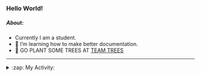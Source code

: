 ### Hello World!

##### About:
- Currently I am a student.
- 🌱 I’m learning how to make better documentation.
- 🌱 GO PLANT SOME TREES AT [TEAM TREES](https://teamtrees.org/)

---
<details>
  <summary>:zap: My Activity:</summary>
  
<!--START_SECTION:waka-->
![Code Time](http://img.shields.io/badge/Code%20Time-1%2C113%20hrs%2033%20mins-blue)

**I'm a Night 🦉** 

```text
🌞 Morning                1394 commits        ██░░░░░░░░░░░░░░░░░░░░░░░   09.18 % 
🌆 Daytime                5269 commits        █████████░░░░░░░░░░░░░░░░   34.70 % 
🌃 Evening                4349 commits        ███████░░░░░░░░░░░░░░░░░░   28.64 % 
🌙 Night                  4173 commits        ███████░░░░░░░░░░░░░░░░░░   27.48 % 
```
📅 **I'm Most Productive on Wednesday** 

```text
Monday                   2301 commits        ████░░░░░░░░░░░░░░░░░░░░░   15.15 % 
Tuesday                  1833 commits        ███░░░░░░░░░░░░░░░░░░░░░░   12.07 % 
Wednesday                3614 commits        ██████░░░░░░░░░░░░░░░░░░░   23.80 % 
Thursday                 1891 commits        ███░░░░░░░░░░░░░░░░░░░░░░   12.45 % 
Friday                   1512 commits        ██░░░░░░░░░░░░░░░░░░░░░░░   09.96 % 
Saturday                 1380 commits        ██░░░░░░░░░░░░░░░░░░░░░░░   09.09 % 
Sunday                   2654 commits        ████░░░░░░░░░░░░░░░░░░░░░   17.48 % 
```


📊 **This Week I Spent My Time On** 

```text
🔥 Editors: 
VS Code                  5 hrs 46 mins       █████████████████████████   100.00 % 

🐱‍💻 Projects: 
praise                   4 hrs 28 mins       ███████████████████░░░░░░   77.40 % 
CSF22                    1 hr 18 mins        ██████░░░░░░░░░░░░░░░░░░░   22.55 % 
ai                       0 secs              ░░░░░░░░░░░░░░░░░░░░░░░░░   00.05 % 
```


 Last Updated on 24/04/2023 15:08:23 UTC
<!--END_SECTION:waka-->
</details>
